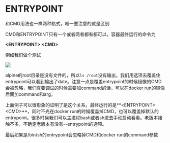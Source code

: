 # ENTRYPOINT

和CMD用法也一样两种格式，唯一要注意的就是区别

CMD和ENTRYPOINT只有一个或者两者都有都可以，容器最终运行的命令为

**&lt;ENTRYPOINT&gt; &lt;CMD&gt;**

例如我们做个测试

![](../../.gitbook/assets/image%20%2814%29.png)

alpine的root目录是没有文件的，所以`ls /root`没有输出，我们用选项去覆盖住entrypoint可以看到输出了date。注意一点是覆盖entrypoint的时候镜像的CMD会被忽略，我们真要调试的时候需要加command的话，可以在docker run的镜像后面加command和arg。

上面例子可以很形象的证明了是这个关系，最终运行的是**&lt;ENTRYPOINT&gt; &lt;CMD&gt;**，同时不光在docker run的时候覆盖掉CMD，也可以覆盖掉默认的entrypoint。很多时候我们可以主进程bash或者sh进去手动启动看看。老版本接触不多，不确定老版本有没有--entrypoint的选项。

最后如果是/bin/sh的entrypoint会忽略掉CMD和docker run的command参数

